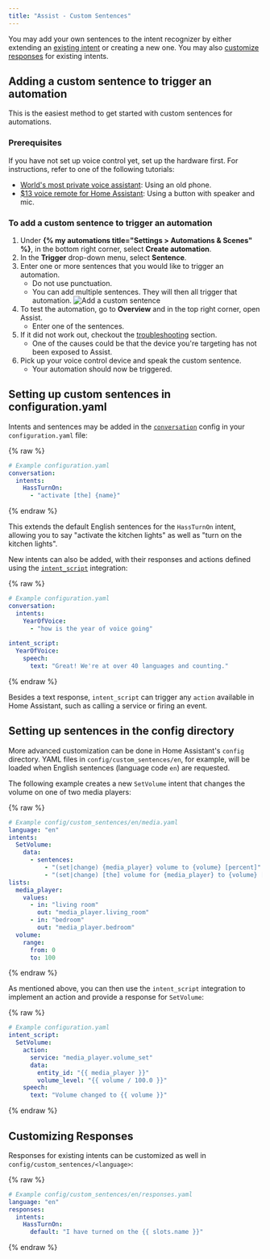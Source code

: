 ```yaml
---
title: "Assist - Custom Sentences"
---
```


You may add your own sentences to the intent recognizer by either extending an [existing intent](https://developers.home-assistant.io/docs/intent_builtin/) or creating a new one. You may also [customize responses](#customizing-responses) for existing intents.

## Adding a custom sentence to trigger an automation

This is the easiest method to get started with custom sentences for automations.

### Prerequisites

If you have not set up voice control yet, set up the hardware first. For instructions, refer to one of the following tutorials:

- [World's most private voice assistant](/voice_control/worlds-most-private-voice-assistant/): Using an old phone.
- [$13 voice remote for Home Assistant](/voice_control/thirteen-usd-voice-remote/): Using a button with speaker and mic.

### To add a custom sentence to trigger an automation

1. Under **{% my automations title="Settings > Automations & Scenes" %}**, in the bottom right corner, select **Create automation**.
1. In the **Trigger** drop-down menu, select **Sentence**.
1. Enter one or more sentences that you would like to trigger an automation.
   * Do not use punctuation.
   * You can add multiple sentences. They will then all trigger that automation.
   ![Add a custom sentence](/images/assist/sentence_trigger_01.png)
1. To test the automation, go to **Overview** and in the top right corner, open Assist.
   - Enter one of the sentences.
1. If it did not work out, checkout the [troubleshooting](/voice_control/troubleshooting/) section.
   - One of the causes could be that the device you're targeting has not been exposed to Assist.
1. Pick up your voice control device and speak the custom sentence.
   - Your automation should now be triggered.

## Setting up custom sentences in configuration.yaml

Intents and sentences may be added in the [`conversation`](/integrations/conversation/) config in your `configuration.yaml` file:

{% raw %}

```yaml
# Example configuration.yaml
conversation:
  intents:
    HassTurnOn:
      - "activate [the] {name}"
```

{% endraw %}

This extends the default English sentences for the `HassTurnOn` intent, allowing you to say "activate the kitchen lights" as well as "turn on the kitchen lights".

New intents can also be added, with their responses and actions defined using the [`intent_script`](/integrations/intent_script/) integration:

{% raw %}

```yaml
# Example configuration.yaml
conversation:
  intents:
    YearOfVoice:
      - "how is the year of voice going"
      
intent_script:
  YearOfVoice:
    speech:
      text: "Great! We're at over 40 languages and counting."
```

{% endraw %}

Besides a text response, `intent_script` can trigger any `action` available in Home Assistant, such as calling a service or firing an event.

## Setting up sentences in the config directory

More advanced customization can be done in Home Assistant's `config` directory. YAML files in `config/custom_sentences/en`, for example, will be loaded when English sentences (language code `en`) are requested.

The following example creates a new `SetVolume` intent that changes the volume on one of two media players:

{% raw %}

```yaml
# Example config/custom_sentences/en/media.yaml
language: "en"
intents:
  SetVolume:
    data:
      - sentences:
          - "(set|change) {media_player} volume to {volume} [percent]"
          - "(set|change) [the] volume for {media_player} to {volume} [percent]"
lists:
  media_player:
    values:
      - in: "living room"
        out: "media_player.living_room"
      - in: "bedroom"
        out: "media_player.bedroom"
  volume:
    range:
      from: 0
      to: 100
```

{% endraw %}

As mentioned above, you can then use the `intent_script` integration to implement an action and provide a response for `SetVolume`:

{% raw %}

```yaml
# Example configuration.yaml
intent_script:
  SetVolume:
    action:
      service: "media_player.volume_set"
      data:
        entity_id: "{{ media_player }}"
        volume_level: "{{ volume / 100.0 }}"
    speech:
      text: "Volume changed to {{ volume }}"
```

{% endraw %}

## Customizing Responses

Responses for existing intents can be customized as well in `config/custom_sentences/<language>`:

{% raw %}

```yaml
# Example config/custom_sentences/en/responses.yaml
language: "en"
responses:
  intents:
    HassTurnOn:
      default: "I have turned on the {{ slots.name }}"
```

{% endraw %}

